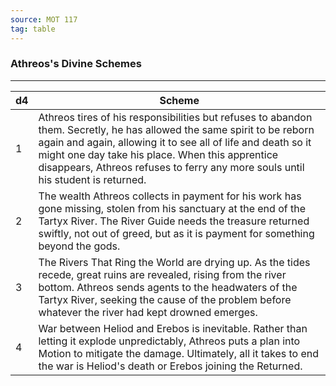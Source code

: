 ```yaml
---
source: MOT 117
tag: table
---
```


### Athreos's Divine Schemes
---
|d4|Scheme|
|----|------------|
|1|Athreos tires of his responsibilities but refuses to abandon them. Secretly, he has allowed the same spirit to be reborn again and again, allowing it to see all of life and death so it might one day take his place. When this apprentice disappears, Athreos refuses to ferry any more souls until his student is returned.|
|2|The wealth Athreos collects in payment for his work has gone missing, stolen from his sanctuary at the end of the Tartyx River. The River Guide needs the treasure returned swiftly, not out of greed, but as it is payment for something beyond the gods.|
|3|The Rivers That Ring the World are drying up. As the tides recede, great ruins are revealed, rising from the river bottom. Athreos sends agents to the headwaters of the Tartyx River, seeking the cause of the problem before whatever the river had kept drowned emerges.|
|4|War between Heliod and Erebos is inevitable. Rather than letting it explode unpredictably, Athreos puts a plan into Motion to mitigate the damage. Ultimately, all it takes to end the war is Heliod's death or Erebos joining the Returned.|

